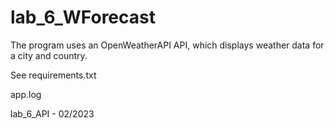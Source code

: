 # lab_6_WForecast

The program uses an OpenWeatherAPI API, which displays weather data for a city and country.

See requirements.txt

app.log

lab_6_API - 02/2023 

